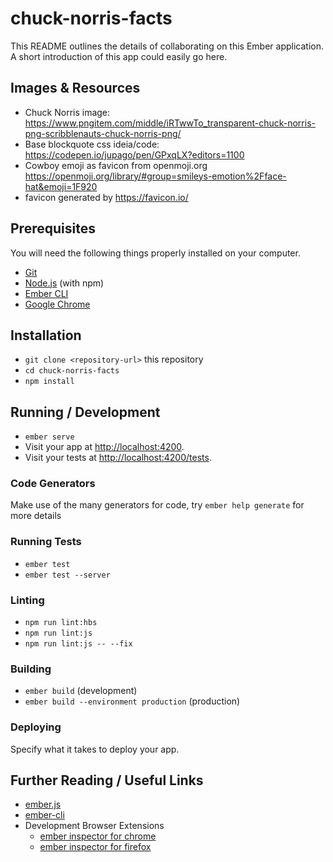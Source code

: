# chuck-norris-facts

This README outlines the details of collaborating on this Ember application.
A short introduction of this app could easily go here.

## Images & Resources

- Chuck Norris image: https://www.pngitem.com/middle/iRTwwTo_transparent-chuck-norris-png-scribblenauts-chuck-norris-png/
- Base blockquote css ideia/code: https://codepen.io/jupago/pen/GPxqLX?editors=1100
- Cowboy emoji as favicon from openmoji.org https://openmoji.org/library/#group=smileys-emotion%2Fface-hat&emoji=1F920
- favicon generated by https://favicon.io/

## Prerequisites

You will need the following things properly installed on your computer.

* [Git](https://git-scm.com/)
* [Node.js](https://nodejs.org/) (with npm)
* [Ember CLI](https://ember-cli.com/)
* [Google Chrome](https://google.com/chrome/)

## Installation

* `git clone <repository-url>` this repository
* `cd chuck-norris-facts`
* `npm install`

## Running / Development

* `ember serve`
* Visit your app at [http://localhost:4200](http://localhost:4200).
* Visit your tests at [http://localhost:4200/tests](http://localhost:4200/tests).

### Code Generators

Make use of the many generators for code, try `ember help generate` for more details

### Running Tests

* `ember test`
* `ember test --server`

### Linting

* `npm run lint:hbs`
* `npm run lint:js`
* `npm run lint:js -- --fix`

### Building

* `ember build` (development)
* `ember build --environment production` (production)

### Deploying

Specify what it takes to deploy your app.

## Further Reading / Useful Links

* [ember.js](https://emberjs.com/)
* [ember-cli](https://ember-cli.com/)
* Development Browser Extensions
  * [ember inspector for chrome](https://chrome.google.com/webstore/detail/ember-inspector/bmdblncegkenkacieihfhpjfppoconhi)
  * [ember inspector for firefox](https://addons.mozilla.org/en-US/firefox/addon/ember-inspector/)

